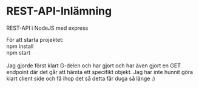 # REST-API-Inlämning
REST-API i NodeJS med express

För att starta projektet: <br>
npm install <br>
npm start <br>
<br>
Jag gjorde först klart G-delen och har gjort och har även gjort en GET endpoint där det går att hämta ett specifikt objekt. Jag har inte hunnit göra klart client side och få ihop det så detta får duga så länge :)


